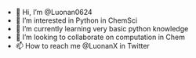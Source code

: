 - 👋 Hi, I’m @Luonan0624
- 👀 I’m interested in Python in ChemSci
- 🌱 I’m currently learning very basic python knowledge
- 💞️ I’m looking to collaborate on computation in Chem
- 📫 How to reach me @LuonanX in Twitter

<!---
Luonan0624/Luonan0624 is a ✨ special ✨ repository because its `README.md` (this file) appears on your GitHub profile.
You can click the Preview link to take a look at your changes.
--->
